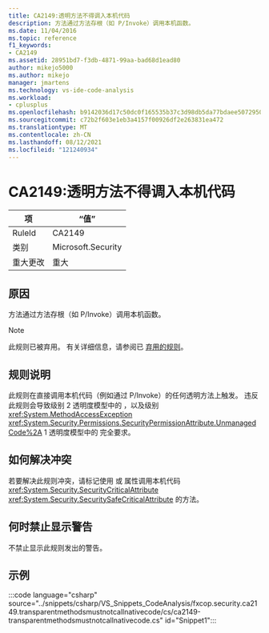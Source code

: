 ```yaml
---
title: CA2149:透明方法不得调入本机代码
description: 方法通过方法存根（如 P/Invoke）调用本机函数。
ms.date: 11/04/2016
ms.topic: reference
f1_keywords:
- CA2149
ms.assetid: 28951bd7-f3db-4871-99aa-bad68d1ead80
author: mikejo5000
ms.author: mikejo
manager: jmartens
ms.technology: vs-ide-code-analysis
ms.workload:
- cplusplus
ms.openlocfilehash: b9142036d17c50dc0f165535b37c3d98db5da77bdaee507295075a6179e9e31e
ms.sourcegitcommit: c72b2f603e1eb3a4157f00926df2e263831ea472
ms.translationtype: MT
ms.contentlocale: zh-CN
ms.lasthandoff: 08/12/2021
ms.locfileid: "121240934"
---
```

# <a name="ca2149-transparent-methods-must-not-call-into-native-code"></a>CA2149:透明方法不得调入本机代码

|项|“值”|
|-|-|
|RuleId|CA2149|
|类别|Microsoft.Security|
|重大更改|重大|

## <a name="cause"></a>原因
方法通过方法存根（如 P/Invoke）调用本机函数。

> [!NOTE]
> 此规则已被弃用。 有关详细信息，请参阅已 [弃用的规则](fxcop-unported-deprecated-rules.md)。

## <a name="rule-description"></a>规则说明
此规则在直接调用本机代码（例如通过 P/Invoke）的任何透明方法上触发。 违反此规则会导致级别 2 透明度模型中的 ，以及级别 <xref:System.MethodAccessException> <xref:System.Security.Permissions.SecurityPermissionAttribute.UnmanagedCode%2A> 1 透明度模型中的 完全要求。

## <a name="how-to-fix-violations"></a>如何解决冲突
若要解决此规则冲突，请标记使用 或 属性调用本机代码 <xref:System.Security.SecurityCriticalAttribute> <xref:System.Security.SecuritySafeCriticalAttribute> 的方法。

## <a name="when-to-suppress-warnings"></a>何时禁止显示警告
不禁止显示此规则发出的警告。

## <a name="example"></a>示例
:::code language="csharp" source="../snippets/csharp/VS_Snippets_CodeAnalysis/fxcop.security.ca2149.transparentmethodsmustnotcallnativecode/cs/ca2149-transparentmethodsmustnotcallnativecode.cs" id="Snippet1":::
